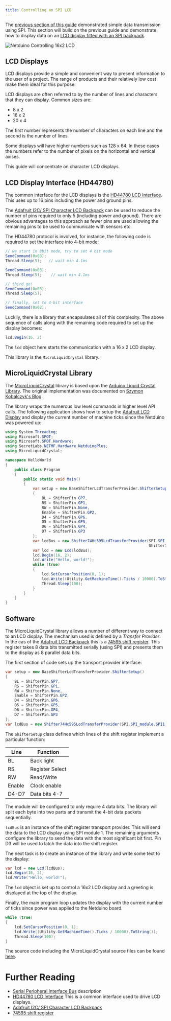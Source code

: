 ```yaml
---
title: Controlling an SPI LCD
---
```


The [previous section of this guide](..) demonstrated simple data transmission using SPI. This section will build on the previous guide and demonstrate how to display data on an [LCD display fitted with an SPI backpack](https://www.adafruit.com/product/292).

![Netduino Controlling 16x2 LCD](SPILCDHelloWorld.png)

## LCD Displays

LCD displays provide a simple and convenient way to present information to the user of a project. The range of products and their relatively low cost make them ideal for this purpose.

LCD displays are often referred to by the number of lines and characters that they can display.  Common sizes are:

* 8 x 2
* 16 x 2
* 20 x 4

The first number represents the number of characters on each line and the second is the number of lines.

Some displays will have higher numbers such as 128 x 64.  In these cases the numbers refer to the number of pixels on the horizontal and vertical axises.

This guide will concentrate on character LCD displays.

## LCD Display Interface (HD44780)

The common interface for the LCD displays is the [HD44780 LCD Interface](https://en.wikipedia.org/wiki/Hitachi_HD44780_LCD_controller).  This uses up to 16 pins including the power and ground pins.

The [Adafruit I2C/ SPI Character LCD Backpack](https://www.adafruit.com/product/292) can be used to reduce the number of pins required to only 5 (including power and ground).  There are obvious advantages to this approach as fewer pins are used allowing the remaining pins to be used to communicate with sensors etc.

The HD44780 protocol is involved, for instance, the following code is required to set the interface into 4-bit mode:

```csharp
// we start in 8bit mode, try to set 4 bit mode
SendCommand(0x03);
Thread.Sleep(5);   // wait min 4.1ms

SendCommand(0x03);
Thread.Sleep(5);    // wait min 4.1ms

// third go!
SendCommand(0x03);
Thread.Sleep(5);

// finally, set to 4-bit interface
SendCommand(0x02);
```

Luckily, there is a library that encapsulates all of this complexity.  The above sequence of calls along with the remaining code required to set up the display becomes:

```csharp
lcd.Begin(16, 2)
```

The `lcd` object here starts the communication with a 16 x 2 LCD display.

This library is the `MicroLiquidCrystal` library.

## MicroLiquidCrystal Library

The [MicroLiquidCrystal](https://microliquidcrystal.codeplex.com/) library is based upon the [Arduino Liquid Crystal Library](https://www.arduino.cc/en/Reference/LiquidCrystal).  The original implementation was documented on [Szymon Kobalczyk's Blog](http://geekswithblogs.net/kobush/archive/2010/09/05/netmf_liquid_crystal.aspx).

The library wraps the numerous low level commands in higher level API calls.  The following application shows how to setup the [Adafruit LCD Display](https://www.adafruit.com/product/292) and display the current number of machine ticks since the Netduino was powered up:

```csharp
using System.Threading;
using Microsoft.SPOT;
using Microsoft.SPOT.Hardware;
using SecretLabs.NETMF.Hardware.NetduinoPlus;
using MicroLiquidCrystal;

namespace HelloWorld
{
    public class Program
    {
        public static void Main()
        {
            var setup = new BaseShifterLcdTransferProvider.ShifterSetup()
            {
                BL = ShifterPin.GP7,
                RS = ShifterPin.GP1,
                RW = ShifterPin.None,
                Enable = ShifterPin.GP2,
                D4 = ShifterPin.GP6,
                D5 = ShifterPin.GP5,
                D6 = ShifterPin.GP4,
                D7 = ShifterPin.GP3
            };
            var lcdBus = new Shifter74Hc595LcdTransferProvider(SPI.SPI_module.SPI1, Pins.GPIO_PIN_D3,
                                                               Shifter74Hc595LcdTransferProvider.BitOrder.MSBFirst, setup);
            var lcd = new Lcd(lcdBus);
            lcd.Begin(16, 2);
            lcd.Write("Hello, world!");
            while (true)
            {
                lcd.SetCursorPosition(0, 1);
                lcd.Write((Utility.GetMachineTime().Ticks / 10000).ToString());
                Thread.Sleep(100);
            }
        }
    }
}
```

## Software

The MicroLiquidCrystal library allows a number of different way to connect to an LCD display.  The mechanism used is defined by a _Transfer Provider_.  In the cas of the [Adafruit LCD Backpack](https://www.adafruit.com/product/292) this is a [74595 shift register](/Hardware/Reference/Components/ShiftRegister74595).  This register takes 8 data bits transmitted serially (using SPI) and presents them to the display as 8 parallel data bits.

The first section of code sets up the transport provider interface:

```csharp
var setup = new BaseShifterLcdTransferProvider.ShifterSetup()
{
    BL = ShifterPin.GP7,
    RS = ShifterPin.GP1,
    RW = ShifterPin.None,
    Enable = ShifterPin.GP2,
    D4 = ShifterPin.GP6,
    D5 = ShifterPin.GP5,
    D6 = ShifterPin.GP4,
    D7 = ShifterPin.GP3
};
var lcdBus = new Shifter74Hc595LcdTransferProvider(SPI.SPI_module.SPI1, Pins.GPIO_PIN_D3,                Shifter74Hc595LcdTransferProvider.BitOrder.MSBFirst, setup);
```
The `ShifterSetup` class defines which lines of the shift register implement a particular function:

|  Line  | Function        |
|--------|-----------------|
|  BL    | Back light      |
|  RS    | Register Select |
|  RW    | Read/Write      |
| Enable | Clock enable    |
| D4-D7  | Data bits 4-7   |

The module will be configured to only require 4 data bits.  The library will split each byte into two parts and transmit the 4-bit data packets sequentially.

`lcdBus` is an instance of the shift register transport provider.  This will send the data to the LCD display using SPI module 1.  The remaining arguments configure the library to send the data with the most significant bit first.  Pin D3 will be used to latch the data into the shift register.

The next task is to create an instance of the library and write some text to the display:

```csharp
var lcd = new Lcd(lcdBus);
lcd.Begin(16, 2);
lcd.Write("Hello, world!");
```

The `lcd` object is set up to control a 16x2 LCD display and a greeting is displayed at the top of the display.

Finally, the main program loop updates the display with the current number of ticks since power was applied to the Netduino board.

```csharp
while (true)
{
    lcd.SetCursorPosition(0, 1);
    lcd.Write((Utility.GetMachineTime().Ticks / 10000).ToString());
    Thread.Sleep(100);
}
```

The source code including the MicroLiquidCrystal source files can be found [here](/Samples/Netduino/LCDMicroLiquidCrystal).

# Further Reading

* [Serial Peripheral Interface Bus](https://en.wikipedia.org/wiki/Serial_Peripheral_Interface_Bus) description
* [HD44780 LCD Interface](https://en.wikipedia.org/wiki/Hitachi_HD44780_LCD_controller) This is a common interface used to drive LCD displays.
* [Adafruit I2C/ SPI Character LCD Backpack](https://www.adafruit.com/product/292)
* [74595 shift register](/Hardware/Reference/Components/ShiftRegister74595)